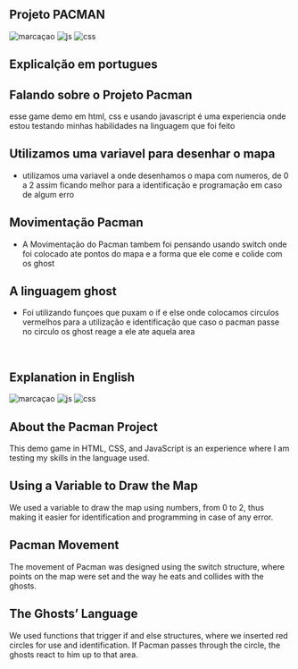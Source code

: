 ## Projeto PACMAN

![marcaçao](https://img.shields.io/badge/HTML5-E34F26?style=for-the-badge&logo=html5&logoColor=white
)
![js](	https://img.shields.io/badge/JavaScript-F7DF1E?style=for-the-badge&logo=javascript&logoColor=black)
![css](https://img.shields.io/badge/CSS-239120?&style=for-the-badge&logo=css3&logoColor=white)

## Explicalção em portugues 


## Falando sobre o Projeto Pacman

esse game demo em html, css e usando javascript é uma experiencia onde estou testando minhas habilidades na linguagem que foi feito

## Utilizamos uma variavel para desenhar o mapa

- utilizamos uma variavel a onde desenhamos o mapa com numeros, de 0 a 2 assim ficando melhor para a identificação e programação em caso de algum erro

## Movimentação Pacman

- A Movimentação do Pacman tambem foi pensando usando switch onde foi colocado ate pontos do mapa e a forma que ele come e colide com os ghost

## A linguagem  ghost

- Foi utilizando funçoes que puxam o if e else onde colocamos circulos vermelhos para a utilização e identificação que caso o pacman passe no circulo os ghost reage a ele ate aquela area

<br>



## Explanation in English
  ![marcaçao](https://img.shields.io/badge/HTML5-E34F26?style=for-the-badge&logo=html5&logoColor=white
)
![js](	https://img.shields.io/badge/JavaScript-F7DF1E?style=for-the-badge&logo=javascript&logoColor=black)
![css](https://img.shields.io/badge/CSS-239120?&style=for-the-badge&logo=css3&logoColor=white)

## About the Pacman Project
This demo game in HTML, CSS, and JavaScript is an experience where I am testing my skills in the language used.

## Using a Variable to Draw the Map
We used a variable to draw the map using numbers, from 0 to 2, thus making it easier for identification and programming in case of any error.
## Pacman Movement
The movement of Pacman was designed using the switch structure, where points on the map were set and the way he eats and collides with the ghosts.
## The Ghosts’ Language
We used functions that trigger if and else structures, where we inserted red circles for use and identification. If Pacman passes through the circle, the ghosts react to him up to that area.
